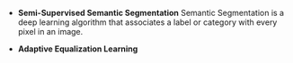 - **Semi-Supervised Semantic Segmentation**
Semantic Segmentation is a deep learning algorithm that associates a label or category with every pixel in an image.

- **Adaptive Equalization Learning**
